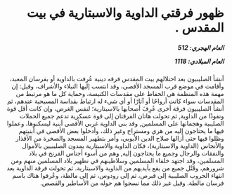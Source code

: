 <h1 dir="rtl">ظهور فرقتي الداوية والاسبتارية في بيت المقدس .</h1>

<h5 dir="rtl">العام الهجري:  512

العام الميلادي: 1118

</h5>

<p dir="rtl">أنشأ الصليبيون بعد احتلالهم بيت المقدس فرقه دينية عُرِفت بالداوية أو بفرسان المعبد، وأقامت في موضع قرب المسجد الأقصى، وقد انتسب إليها النبلاء والأشراف، وقيل: إن مهمة هذه المنظمة هي الحفاظ على مقدسات الكنيسة، وحماية كل ما هو مرتبط من المقدسات سواء كانت أرواحًا أو آثارًا أو أي شيء له ارتباط بقداسة المسيحية عندهم، ثم أنشأ الصليبيون فرقة أخرى عُرِفَ أصحابها بالاسبتارية؛ لنفس الغرض، وإن كانت أقل قوة ونفوذًا من الداوية, ثم تحولت هاتان الفرقتان إلى قوة عسكرية تدعم جميع الحملات الصليبية وهجماتها على المسلمين, وقد بنى الداوية غربي الأقصى أبنية ليسكنوها، وعملوا فيها ما يحتاجون إليه من هري ومستراح وغير ذلك، وأدخلوا بعض الأقصى في أبنيتهم وظلوا فيها حتى أزالها صلاح الدين الأيوبي، وأمر بتطهير المسجد والصخرة من الأقذار والأنجاس (الداوية والاسبتارية)، فكان الداوية والاسبتارية يمدون الصليبيين بالأموال والنفقات والرجال وجميع ما يحتاجون إليه, وهم من أسوء أجناس الفرنج في بلاد المسلمين، وقد اجتهد خلفاء المسلمين وسلاطينهم في تطهير بلاد المسلمين منهم ومن شرورهم، وقَتْل جميع من يقع بأيديهم من الداوية والاسبتارية. ثم تحولت فرقة الداوية بعد انتهاء الحروب الصليبية إلى قبرص، ثم إلى رودوس، ثم إلى مالطة، وعُرفوا هناك باسم فرسان مالطة. وقيل غير ذلك مما نسجوا هم حوله من الأساطير والقصص.</p></br>
